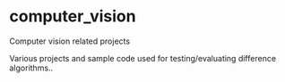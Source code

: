 # computer_vision
Computer vision related projects

Various projects and sample code used for testing/evaluating difference algorithms..
